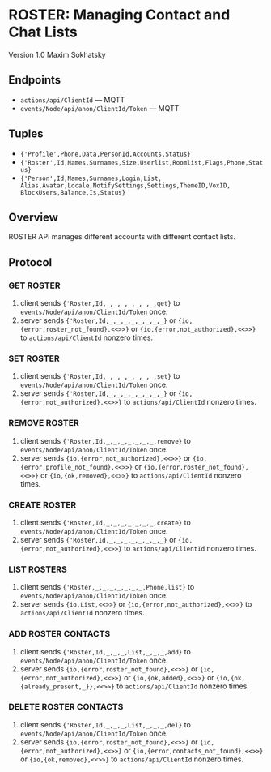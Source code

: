 ROSTER: Managing Contact and Chat Lists
=======================================

Version 1.0 Maxim Sokhatsky

Endpoints
--------

* `actions/api/ClientId` — MQTT
* `events/Node/api/anon/ClientId/Token` — MQTT

Tuples
------

* `{'Profile',Phone,Data,PersonId,Accounts,Status}`
* `{'Roster',Id,Names,Surnames,Size,Userlist,Roomlist,Flags,Phone,Status}`
* `{'Person',Id,Names,Surnames,Login,List,
             Alias,Avatar,Locale,NotifySettings,Settings,ThemeID,VoxID,
             BlockUsers,Balance,Is,Status}`

Overview
--------

ROSTER API manages different accounts with different contact lists.

Protocol
--------

### GET ROSTER

1. client sends `{'Roster,Id,_,_,_,_,_,_,_,get}` to `events/Node/api/anon/ClientId/Token` once.
2. server sends `{'Roster,Id,_,_,_,_,_,_,_,_}`
             or `{io,{error,roster_not_found},<<>>}`
             or `{io,{error,not_authorized},<<>>}`
             to `actions/api/ClientId` nonzero times.

### SET ROSTER

1. client sends `{'Roster,Id,_,_,_,_,_,_,_,set}` to `events/Node/api/anon/ClientId/Token` once.
2. server sends `{'Roster,Id,_,_,_,_,_,_,_,_}`
             or `{io,{error,not_authorized},<<>>}`
             to `actions/api/ClientId` nonzero times.

### REMOVE ROSTER

1. client sends `{'Roster,Id,_,_,_,_,_,_,_,remove}` to `events/Node/api/anon/ClientId/Token` once.
2. server sends `{io,{error,not_authorized},<<>>}`
             or `{io,{error,profile_not_found},<<>>}`
             or `{io,{error,roster_not_found},<<>>}`
             or `{io,{ok,removed},<<>>}`
             to `actions/api/ClientId` nonzero times.

### CREATE ROSTER

1. client sends `{'Roster,Id,_,_,_,_,_,_,_,create}` to `events/Node/api/anon/ClientId/Token` once.
2. server sends `{'Roster,Id,_,_,_,_,_,_,_,_}`
             or `{io,{error,not_authorized},<<>>}`
             to `actions/api/ClientId` nonzero times.

### LIST ROSTERS

1. client sends `{'Roster,_,_,_,_,_,_,_,Phone,list}` to `events/Node/api/anon/ClientId/Token` once.
2. server sends `{io,List,<<>>}`
             or `{io,{error,not_authorized},<<>>}`
             to `actions/api/ClientId` nonzero times.

### ADD ROSTER CONTACTS

1. client sends `{'Roster,Id,_,_,_,List,_,_,_,add}` to `events/Node/api/anon/ClientId/Token` once.
2. server sends `{io,{error,roster_not_found},<<>>}`
             or `{io,{error,not_authorized},<<>>}`
             or `{io,{ok,added},<<>>}`
             or `{io,{ok,{already_present,_}},<<>>}`
             to `actions/api/ClientId` nonzero times.

### DELETE ROSTER CONTACTS

1. client sends `{'Roster,Id,_,_,_,List,_,_,_,del}` to `events/Node/api/anon/ClientId/Token` once.
2. server sends `{io,{error,roster_not_found},<<>>}`
             or `{io,{error,not_authorized},<<>>}`
             or `{io,{error,contacts_not_found},<<>>}`
             or `{io,{ok,removed},<<>>}`
             to `actions/api/ClientId` nonzero times.
